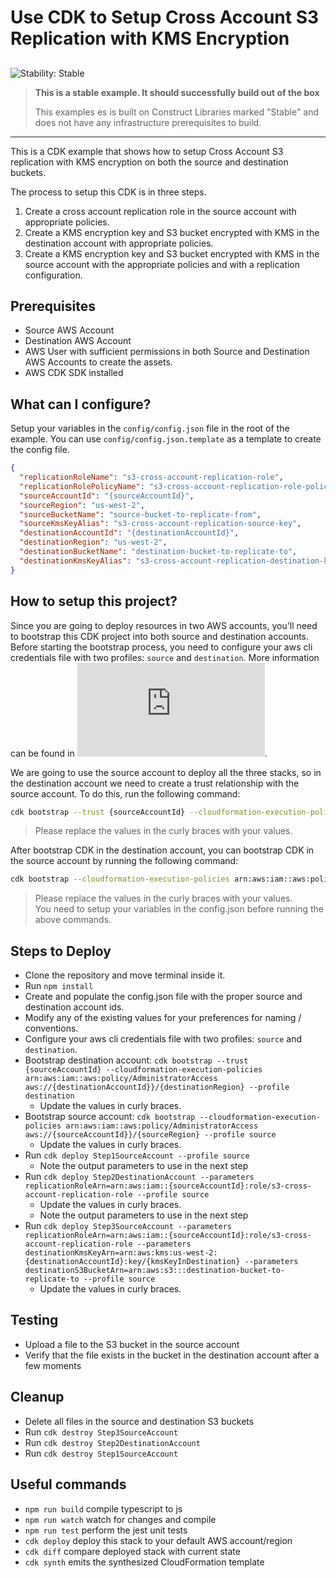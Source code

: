 # Use CDK to Setup Cross Account S3 Replication with KMS Encryption

## <!--BEGIN STABILITY BANNER-->

![Stability: Stable](https://img.shields.io/badge/stability-Stable-success.svg?style=for-the-badge)

> **This is a stable example. It should successfully build out of the box**
>
> This examples es is built on Construct Libraries marked "Stable" and does not have any infrastructure prerequisites to build.

---

<!--END STABILITY BANNER-->

This is a CDK example that shows how to setup Cross Account S3 replication with KMS encryption on both the source and destination buckets.

The process to setup this CDK is in three steps.

1. Create a cross account replication role in the source account with appropriate policies.
2. Create a KMS encryption key and S3 bucket encrypted with KMS in the destination account with appropriate policies.
3. Create a KMS encryption key and S3 bucket encrypted with KMS in the source account with the appropriate policies and with a replication configuration.

## Prerequisites

- Source AWS Account
- Destination AWS Account
- AWS User with sufficient permissions in both Source and Destination AWS Accounts to create the assets.
- AWS CDK SDK installed

## What can I configure?

Setup your variables in the `config/config.json` file in the root of the example.
You can use `config/config.json.template` as a template to create the config file.

```json
{
  "replicationRoleName": "s3-cross-account-replication-role",
  "replicationRolePolicyName": "s3-cross-account-replication-role-policy",
  "sourceAccountId": "{sourceAccountId}",
  "sourceRegion": "us-west-2",
  "sourceBucketName": "source-bucket-to-replicate-from",
  "sourceKmsKeyAlias": "s3-cross-account-replication-source-key",
  "destinationAccountId": "{destinationAccountId}",
  "destinationRegion": "us-west-2",
  "destinationBucketName": "destination-bucket-to-replicate-to",
  "destinationKmsKeyAlias": "s3-cross-account-replication-destination-key"
}
```

## How to setup this project?

Since you are going to deploy resources in two AWS accounts, you'll need to bootstrap this CDK project into both source and destination accounts. Before starting the bootstrap process, you need to configure your aws cli credentials file with two profiles: `source` and `destination`. More information can be found in ![AWS CLI configuration files](https://docs.aws.amazon.com/cli/latest/userguide/cli-configure-files.html).

We are going to use the source account to deploy all the three stacks, so in the destination account we need to create a trust relationship with the source account.
To do this, run the following command:

```bash
cdk bootstrap --trust {sourceAccountId} --cloudformation-execution-policies arn:aws:iam::aws:policy/AdministratorAccess aws://{destinationAccountId}}/{destinationRegion} --profile destination
```

> Please replace the values in the curly braces with your values.

After bootstrap CDK in the destination account, you can bootstrap CDK in the source account by running the following command:

```bash
cdk bootstrap --cloudformation-execution-policies arn:aws:iam::aws:policy/AdministratorAccess aws://{sourceAccountId}}/{sourceRegion} --profile source
```

> Please replace the values in the curly braces with your values.<br/>
> You need to setup your variables in the config.json before running the above commands.

## Steps to Deploy

- Clone the repository and move terminal inside it.
- Run `npm install`
- Create and populate the config.json file with the proper source and destination account ids.
- Modify any of the existing values for your preferences for naming / conventions.
- Configure your aws cli credentials file with two profiles: `source` and `destination`.
- Bootstrap destination account: `cdk bootstrap --trust {sourceAccountId} --cloudformation-execution-policies arn:aws:iam::aws:policy/AdministratorAccess aws://{destinationAccountId}}/{destinationRegion} --profile destination`
  - Update the values in curly braces.
- Bootstrap source account: `cdk bootstrap --cloudformation-execution-policies arn:aws:iam::aws:policy/AdministratorAccess aws://{sourceAccountId}}/{sourceRegion} --profile source`
  - Update the values in curly braces.
- Run `cdk deploy Step1SourceAccount --profile source`
  - Note the output parameters to use in the next step
- Run `cdk deploy Step2DestinationAccount --parameters replicationRoleArn=arn:aws:iam::{sourceAccountId}:role/s3-cross-account-replication-role --profile source`
  - Update the values in curly braces.
  - Note the output parameters to use in the next step
- Run `cdk deploy Step3SourceAccount --parameters replicationRoleArn=arn:aws:iam::{sourceAccountId}:role/s3-cross-account-replication-role --parameters destinationKmsKeyArn=arn:aws:kms:us-west-2:{destinationAccountId}:key/{kmsKeyInDestination} --parameters destinationS3BucketArn=arn:aws:s3:::destination-bucket-to-replicate-to --profile source`
  - Update the values in curly braces.

## Testing

- Upload a file to the S3 bucket in the source account
- Verify that the file exists in the bucket in the destination account after a few moments

## Cleanup

- Delete all files in the source and destination S3 buckets
- Run `cdk destroy Step3SourceAccount`
- Run `cdk destroy Step2DestinationAccount`
- Run `cdk destroy Step1SourceAccount`

## Useful commands

- `npm run build` compile typescript to js
- `npm run watch` watch for changes and compile
- `npm run test` perform the jest unit tests
- `cdk deploy` deploy this stack to your default AWS account/region
- `cdk diff` compare deployed stack with current state
- `cdk synth` emits the synthesized CloudFormation template
